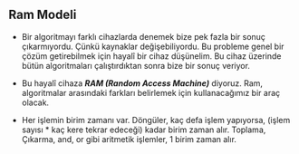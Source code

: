 ## Ram Modeli
- Bir algoritmayı farklı cihazlarda denemek bize pek fazla bir sonuç çıkarmıyordu. Çünkü kaynaklar değişebiliyordu. Bu probleme genel bir çözüm getirebilmek için hayalî bir cihaz düşünelim. Bu cihaz üzerinde bütün algoritmaları çalıştırdıktan sonra bize bir sonuç veriyor.

- Bu hayalî cihaza ***RAM (Random Access Machine)*** diyoruz. Ram, algoritmalar arasındaki farkları belirlemek için kullanacağımız bir araç olacak.

- Her işlemin birim zamanı var. Döngüler, kaç defa işlem yapıyorsa, (işlem sayısı * kaç kere tekrar edeceği) kadar birim zaman alır. Toplama, Çıkarma, and, or gibi aritmetik işlemler, 1 birim zaman alır.